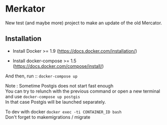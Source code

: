 Merkator
==============

New test (and maybe more) project to make an update of the old Mercator.

Installation
------------

* Install Docker >= 1.9 (https://docs.docker.com/installation/)

* Install docker-compose >= 1.5 (https://docs.docker.com/compose/install/)

And then, run ::
`docker-compose up`

Note :
Sometime Postgis does not start fast enough   
You can try to relunch with the previous command or open a new terminal and use `docker-compose up postgis`   
In that case Postgis will be launched separately.


To dev with docker `docker exec -ti CONTAINER_ID bash`   
Don't forget to makemigrations / migrate
